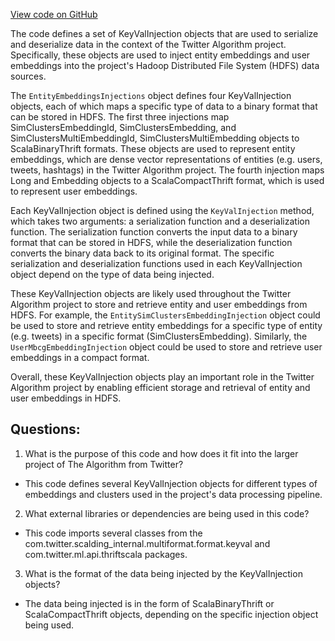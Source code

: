 [View code on GitHub](https://github.com/misbahsy/the-algorithm/src/scala/com/twitter/simclusters_v2/hdfs_sources/injections/EntityEmbeddingsInjections.scala)

The code defines a set of KeyValInjection objects that are used to serialize and deserialize data in the context of the Twitter Algorithm project. Specifically, these objects are used to inject entity embeddings and user embeddings into the project's Hadoop Distributed File System (HDFS) data sources.

The `EntityEmbeddingsInjections` object defines four KeyValInjection objects, each of which maps a specific type of data to a binary format that can be stored in HDFS. The first three injections map SimClustersEmbeddingId, SimClustersEmbedding, and SimClustersMultiEmbeddingId, SimClustersMultiEmbedding objects to ScalaBinaryThrift formats. These objects are used to represent entity embeddings, which are dense vector representations of entities (e.g. users, tweets, hashtags) in the Twitter Algorithm project. The fourth injection maps Long and Embedding objects to a ScalaCompactThrift format, which is used to represent user embeddings.

Each KeyValInjection object is defined using the `KeyValInjection` method, which takes two arguments: a serialization function and a deserialization function. The serialization function converts the input data to a binary format that can be stored in HDFS, while the deserialization function converts the binary data back to its original format. The specific serialization and deserialization functions used in each KeyValInjection object depend on the type of data being injected.

These KeyValInjection objects are likely used throughout the Twitter Algorithm project to store and retrieve entity and user embeddings from HDFS. For example, the `EntitySimClustersEmbeddingInjection` object could be used to store and retrieve entity embeddings for a specific type of entity (e.g. tweets) in a specific format (SimClustersEmbedding). Similarly, the `UserMbcgEmbeddingInjection` object could be used to store and retrieve user embeddings in a compact format.

Overall, these KeyValInjection objects play an important role in the Twitter Algorithm project by enabling efficient storage and retrieval of entity and user embeddings in HDFS.
## Questions: 
 1. What is the purpose of this code and how does it fit into the larger project of The Algorithm from Twitter?
- This code defines several KeyValInjection objects for different types of embeddings and clusters used in the project's data processing pipeline.

2. What external libraries or dependencies are being used in this code?
- This code imports several classes from the com.twitter.scalding_internal.multiformat.format.keyval and com.twitter.ml.api.thriftscala packages.

3. What is the format of the data being injected by the KeyValInjection objects?
- The data being injected is in the form of ScalaBinaryThrift or ScalaCompactThrift objects, depending on the specific injection object being used.
